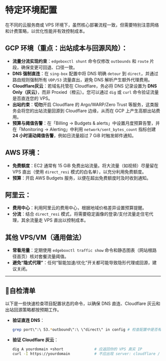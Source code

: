 
# 特定环境配置

在不同的云服务商或 VPS 环境下，虽然核心部署流程一致，但需要特别注意网络和计费策略，以优化性能并有效控制成本。

## GCP 环境（重点：出站成本与回源风险）：
* **流量分流实现约束**：`edgeboxctl shunt` 命令仅修改 `outbounds` 和 `route` 片段，确保变更可回退、口径一致。
* **DNS 强制直连**：在 `sing-box` 配置中将 DNS 明确 `detour` 到 `direct`，并通过路由规则强制所有 `UDP/53` 流量直出，避免 DNS 解析产生额外代理费用。
* **Cloudflare灰云**：若域名托管在 Cloudflare，务必将 DNS 记录设置为 **DNS Only（灰云）**，而非 Proxied（橙云）。您可以通过 `dig` 或 `curl` 命令验证流量是否直连您的 VPS。
* **出站约束**：**切勿**开启 Cloudflare 的 Argo/WARP/Zero Trust 等服务，这类服务会将您的出站流量回源到 Cloudflare 边缘，从而在 GCP 上产生高额出站费用。
* **预算与阈值告警**：在「Billing → Budgets & alerts」中设置月度预算告警，并在「Monitoring → Alerting」中利用 `network/sent_bytes_count` 指标创建 **24 小时滚动阈值告警**，例如日流量超过 7 GiB 时触发邮件通知。

## AWS 环境：
* **免费额度**：EC2 通常有 15 GiB 免费出站流量。将大流量（如视频）尽量留在 VPS 直出（使用 `direct_resi` 模式的白名单），以充分利用免费额度。
* **预算**：开启 AWS Budgets 服务，以便在超出免费额度时及时收到通知。

## 阿里云：
* **费用中心**：利用阿里云的费用中心，根据地域价格差异设置预算提醒。
* **分流**：结合 `direct_resi` 模式，将需要稳定画像的登录/支付流量走住宅代理，其余流量走 VPS 直出以控制成本。

## 其他 VPS/VM（通用做法）
* **常看用量**：定期使用 `edgeboxctl traffic show` 命令和静态图表（网站根路径首页）核对套餐流量阈值。
* **避免“隐式代理”**：任何“智能加速/优化”开关都可能导致隐形代理或回源，建议关闭。

-----

## 🧪自检清单

以下是一些快速检查项目配置状态的命令，以确保 DNS 直连、Cloudflare 灰云和出站回源策略都按预期工作。

  * **验证直连 DNS**：
    ```bash
    grep port\":\ 53.*outbound\":\ \"direct\" in config # 检查配置中是否有 DNS 强制直连规则
    ```
  * **验证 Cloudflare 灰云**：
    ```bash
    dig A yourdomain +short              # 应返回你的 VPS 真实 IP
    curl -I https://yourdomain           # 不应出现 server: cloudflare / cf-ray 头
    ```

